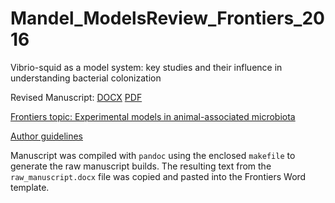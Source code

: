 # Mandel_ModelsReview_Frontiers_2016
Vibrio-squid as a model system: key studies and their influence in understanding bacterial colonization

Revised Manuscript: [DOCX](builds/submission2/manuscript.docx) [PDF](builds/submission2/manuscript.pdf)

[Frontiers topic: Experimental models in animal-associated microbiota](http://journal.frontiersin.org/researchtopic/4424/experimental-models-in-animal-associated-microbiota)

[Author guidelines](http://home.frontiersin.org/about/author-guidelines)

Manuscript was compiled with `pandoc` using the enclosed `makefile` to generate the raw manuscript builds. The resulting text from the `raw_manuscript.docx` file was copied and pasted into the Frontiers Word template.
